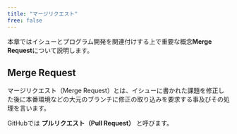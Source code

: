 ```yaml
---
title: "マージリクエスト"
free: false
---
```


本章ではイシューとプログラム開発を関連付けする上で重要な概念**Merge Request**について説明します。

## Merge Request

マージリクエスト（Merge Request）とは、イシューに書かれた課題を修正した後に本番環境などの大元のブランチに修正の取り込みを要求する事及びその処理を言います。

GitHubでは **プルリクエスト（Pull Request）** と呼びます。

